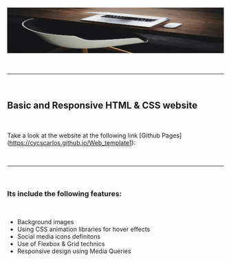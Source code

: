 ![Website banner!](img/readme7.png)

<br>

---

<br>

<h2>Basic and Responsive HTML & CSS website</h2>

<br>

Take a look at the website at the following link [Github Pages] (https://cycscarlos.github.io/Web_template1):

<br>

---

<br>

<h3>Its include the following features:</h3>

<br>

<ul>
<li>Background images</li>
<li>Using CSS animation libraries for hover effects</li>
<li>Social media icons definitons</li>
<li>Use of Flexbox & Grid technics</li>
<li>Responsive design using Media Queries</li>
</ul>
